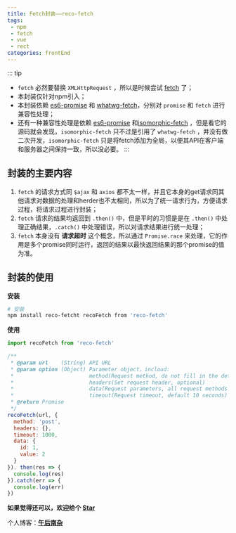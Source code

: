```yaml
---
title: Fetch封装——reco-fetch
tags:
 - npm
 - fetch
 - vue
 - rect
categories: frontEnd
---
```


::: tip
- `fetch` 必然要替换 `XMLHttpRequest` ，所以是时候尝试 [fetch](https://developer.mozilla.org/en-US/docs/Web/API/Fetch_API) 了；
- 本封装仅针对npm引入；
- 本封装依赖 [es6-promise](https://github.com/github/fetch) 和 [whatwg-fetch](https://github.com/stefanpenner/es6-promise)，分别对 `promise` 和 `fetch` 进行兼容性处理；
- 还有一种兼容性处理是依赖 [es6-promise](https://github.com/github/fetch) 和[isomorphic-fetch](https://github.com/matthew-andrews/isomorphic-fetch) ，但是看它的源码就会发现，`isomorphic-fetch` 只不过是引用了 `whatwg-fetch` ，并没有做二次开发，`isomorphic-fetch` 只是将fetch添加为全局，以便其API在客户端和服务器之间保持一致，所以没必要。
:::

<!-- more -->

## 封装的主要内容

1. `fetch` 的请求方式同 `$ajax` 和 `axios` 都不太一样，并且它本身的get请求同其他请求对数据的处理和herder也不太相同，所以为了统一请求行为，方便请求过程，将请求过程进行封装；
2. `fetch` 请求的结果均返回到 `.then()` 中，但是平时的习惯是是在 `.then()` 中处理正确结果，`.catch()` 中处理错误，所以对请求结果进行统一处理；
3. `fetch` 本身没有 **请求超时** 这个概念，所以通过 `Promise.race` 来处理，它的作用是多个promise同时运行，返回的结果以最快返回结果的那个promise的值为准。

## 封装的使用

**安装**

```bash
# 安装
npm install reco-fetcht recoFetch from 'reco-fetch'
```

**使用**

```javascript
import recoFetch from 'reco-fetch'
 
/**
 * @param url    (String) API URL
 * @param option (Object) Parameter object，incloud:
 *                        method(Request method, do not fill in the default 'get')
 *                        headers(Set request header, optional)
 *                        data(Request parameters, all request methods apply)
 *                        timeout(Request timeout, default 10 seconds)
 * @return Promise
 */
recoFetch(url, {
  method: 'post',
  headers: {},
  timeout: 1000,
  data: {
    id: 1,
    value: 2
  }
}). then(res => {
  console.log(res)
}).catch(err => {
  console.log(err)
})
```

**如果觉得还可以，欢迎给个 [Star](https://github.com/recoluan/reco-fetch)**

个人博客：[**午后南杂**](http://blog.recoluan.com) 